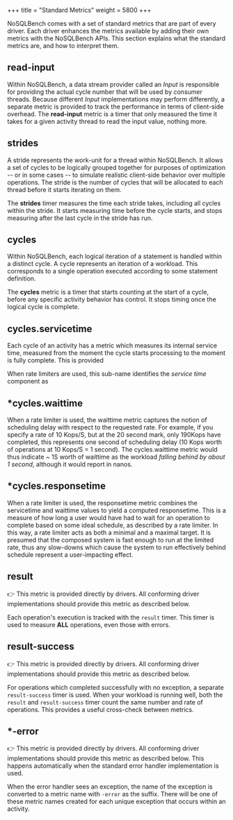 +++
title = "Standard Metrics"
weight = 5800
+++

NoSQLBench comes with a set of standard metrics that are part of every driver. Each driver enhances
the metrics available by adding their own metrics with the NoSQLBench APIs. This section explains
what the standard metrics are, and how to interpret them.

## read-input

Within NoSQLBench, a data stream provider called an _Input_ is responsible for providing the actual
cycle number that will be used by consumer threads. Because different _Input_ implementations may
perform differently, a separate metric is provided to track the performance in terms of client-side
overhead. The **read-input** metric is a timer that only measured the time it takes for a given
activity thread to read the input value, nothing more.

## strides

A stride represents the work-unit for a thread within NoSQLBench. It allows a set of cycles to be
logically grouped together for purposes of optimization -- or in some cases -- to simulate realistic
client-side behavior over multiple operations. The stride is the number of cycles that will be
allocated to each thread before it starts iterating on them.

The **strides** timer measures the time each stride takes, including all cycles within the stride.
It starts measuring time before the cycle starts, and stops measuring after the last cycle in the
stride has run.

## cycles

Within NoSQLBench, each logical iteration of a statement is handled within a distinct cycle. A cycle
represents an iteration of a workload. This corresponds to a single operation executed according to
some statement definition.

The **cycles** metric is a timer that starts counting at the start of a cycle, before any specific
activity behavior has control. It stops timing once the logical cycle is complete.

## cycles.servicetime

Each cycle of an activity has a metric which measures its internal service time, measured from the
moment the cycle starts processing to the moment is fully complete. This is provided

When rate limiters are used, this sub-name identifies the _service time_ component as

## *cycles.waittime

When a rate limiter is used, the waittime metric captures the notion of scheduling delay with
respect to the requested rate. For example, if you specify a rate of 10 Kops/S, but at the 20 second
mark, only 190Kops have completed, this represents one second of scheduling delay (10 Kops worth of
operations at 10 Kops/S = 1 second). The cycles.waittime metric would thus indicate ~ 1S worth of
waittime as the workload _falling behind by about 1 second_, although it would report in nanos.

## *cycles.responsetime

When a rate limiter is used, the responsetime metric combines the servicetime and waittime values to
yield a computed responsetime. This is a measure of how long a user would have had to wait for an
operation to complete based on some ideal schedule, as described by a rate limiter. In this way, a
rate limiter acts as both a minimal and a maximal target. It is presumed that the composed system is
fast enough to run at the limited rate, thus any slow-downs which cause the system to run
effectively behind schedule represent a user-impacting effect.

## result

👉 This metric is provided directly by drivers. All conforming driver implementations should provide
this metric as described below.

Each operation's execution is tracked with the `result` timer. This timer is used to measure
**ALL** operations, even those with errors.

## result-success

👉 This metric is provided directly by drivers. All conforming driver implementations should provide
this metric as described below.

For operations which completed successfully with no exception, a separate `result-success` timer is
used. When your workload is running well, both the `result` and `result-success` timer count the
same number and rate of operations. This provides a useful cross-check between metrics.

## *-error

👉 This metric is provided directly by drivers. All conforming driver implementations should provide
this metric as described below. This happens automatically when the standard error handler
implementation is used.

When the error handler sees an exception, the name of the exception is converted to a metric name
with `-error` as the suffix. There will be one of these metric names created for each unique
exception that occurs within an activity.




